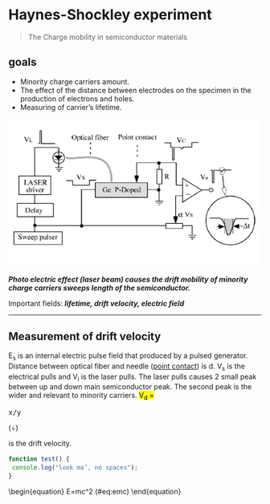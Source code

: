 # Haynes-Shockley experiment
> The Charge mobility in semiconductor materials
## goals
- Minority charge carriers amount.
- The effect of the distance between electrodes on the specimen in the production of electrons and holes.
- Measuring of carrier’s lifetime.

![config](./image.jpg)

***Photo electric effect (laser beam) causes the drift mobility of minority charge carriers sweeps length of the semiconductor.***

Important fields: ***lifetime, drift velocity, electric field***
<hr>
<h2>Measurement of drift velocity</h2>
<p>
E<sub>s</sub> is an internal electric pulse field that produced by a pulsed generator. Distance between optical fiber and needle (<ins>point contact</ins>) is d. V<sub>s</sub> is the electrical pulls and V<sub>l</sub> is the laser pulls. The laser pulls causes 2 small peak between up and down main semiconductor peak. The
second peak is the wider and relevant to minority carriers. 
<mark/>V<sub>d</sub> = <pre xml:lang="latex">x/y</pre> </mark>(<span>&#247;</span>) 

is the drift velocity.
</p>

```javascript
function test() {
 console.log("look ma’, no spaces");
}
```
\begin{equation}
  E=mc^2
  (\#eq:emc)
\end{equation}
